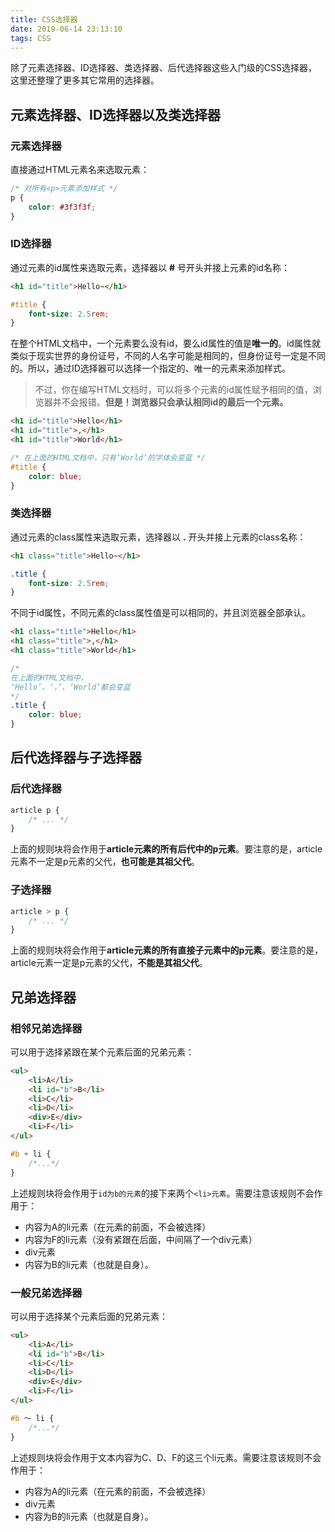 ```yaml
---
title: CSS选择器
date: 2019-06-14 23:13:10
tags: CSS
---
```

除了元素选择器、ID选择器、类选择器、后代选择器这些入门级的CSS选择器，这里还整理了更多其它常用的选择器。
<!-- more -->
## 元素选择器、ID选择器以及类选择器
### 元素选择器
直接通过HTML元素名来选取元素：
```css
/* 对所有<p>元素添加样式 */
p {
    color: #3f3f3f;
}
```
### ID选择器
通过元素的id属性来选取元素，选择器以 **#** 号开头并接上元素的id名称：
```html
<h1 id="title">Hello~</h1>
```
```css
#title {
    font-size: 2.5rem;
}
```
在整个HTML文档中，一个元素要么没有id，要么id属性的值是**唯一的**。id属性就类似于现实世界的身份证号，不同的人名字可能是相同的，但身份证号一定是不同的。所以，通过ID选择器可以选择一个指定的、唯一的元素来添加样式。

> 不过，你在编写HTML文档时，可以将多个元素的id属性赋予相同的值，浏览器并不会报错。**但是！浏览器只会承认相同id的最后一个元素。**

```html
<h1 id="title">Hello</h1>
<h1 id="title">,</h1>
<h1 id="title">World</h1>
```
```css
/* 在上面的HTML文档中，只有‘World’的字体会变蓝 */
#title {
    color: blue;
}
```

### 类选择器
通过元素的class属性来选取元素，选择器以 **.** 开头并接上元素的class名称：
```html
<h1 class="title">Hello~</h1>
```
```css
.title {
    font-size: 2.5rem;
}
```
不同于id属性，不同元素的class属性值是可以相同的，并且浏览器全部承认。
```html
<h1 class="title">Hello</h1>
<h1 class="title">,</h1>
<h1 class="title">World</h1>
```
```css
/*
在上面的HTML文档中，
‘Hello’、‘，’、‘World’都会变蓝
*/
.title {
    color: blue;
}
```

## 后代选择器与子选择器
### 后代选择器
```css
article p {
    /* ... */
}
```
上面的规则块将会作用于**article元素的所有后代中的p元素**。要注意的是，article元素不一定是p元素的父代，**也可能是其祖父代**。

### 子选择器
```css
article > p {
    /* ... */
}
```
上面的规则块将会作用于**article元素的所有直接子元素中的p元素**。要注意的是，article元素一定是p元素的父代，**不能是其祖父代**。

## 兄弟选择器
### 相邻兄弟选择器
可以用于选择紧跟在某个元素后面的兄弟元素：
```html
<ul>
    <li>A</li>
    <li id="b">B</li>
    <li>C</li>
    <li>D</li>
    <div>E</div>
    <li>F</li>
</ul>
```
```css
#b + li {
    /*...*/
}
```
上述规则块将会作用于`id为b的元素`的接下来两个`<li>元素`。需要注意该规则不会作用于：
- 内容为A的li元素（在元素的前面，不会被选择）
- 内容为F的li元素（没有紧跟在后面，中间隔了一个div元素）
- div元素
- 内容为B的li元素（也就是自身）。

### 一般兄弟选择器
可以用于选择某个元素后面的兄弟元素：
```html
<ul>
    <li>A</li>
    <li id="b">B</li>
    <li>C</li>
    <li>D</li>
    <div>E</div>
    <li>F</li>
</ul>
```
```css
#b ～ li {
    /*...*/
}
```
上述规则块将会作用于文本内容为C、D、F的这三个li元素。需要注意该规则不会作用于：
- 内容为A的li元素（在元素的前面，不会被选择）
- div元素
- 内容为B的li元素（也就是自身）。
